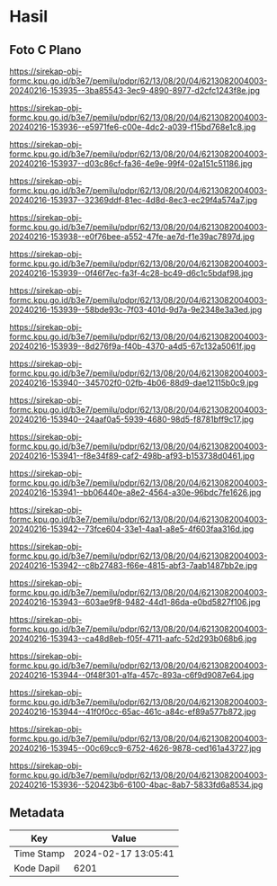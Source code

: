 # Hasil

## Foto C Plano

https://sirekap-obj-formc.kpu.go.id/b3e7/pemilu/pdpr/62/13/08/20/04/6213082004003-20240216-153935--3ba85543-3ec9-4890-8977-d2cfc1243f8e.jpg

https://sirekap-obj-formc.kpu.go.id/b3e7/pemilu/pdpr/62/13/08/20/04/6213082004003-20240216-153936--e5971fe6-c00e-4dc2-a039-f15bd768e1c8.jpg

https://sirekap-obj-formc.kpu.go.id/b3e7/pemilu/pdpr/62/13/08/20/04/6213082004003-20240216-153937--d03c86cf-fa36-4e9e-99f4-02a151c51186.jpg

https://sirekap-obj-formc.kpu.go.id/b3e7/pemilu/pdpr/62/13/08/20/04/6213082004003-20240216-153937--32369ddf-81ec-4d8d-8ec3-ec29f4a574a7.jpg

https://sirekap-obj-formc.kpu.go.id/b3e7/pemilu/pdpr/62/13/08/20/04/6213082004003-20240216-153938--e0f76bee-a552-47fe-ae7d-f1e39ac7897d.jpg

https://sirekap-obj-formc.kpu.go.id/b3e7/pemilu/pdpr/62/13/08/20/04/6213082004003-20240216-153939--0f46f7ec-fa3f-4c28-bc49-d6c1c5bdaf98.jpg

https://sirekap-obj-formc.kpu.go.id/b3e7/pemilu/pdpr/62/13/08/20/04/6213082004003-20240216-153939--58bde93c-7f03-401d-9d7a-9e2348e3a3ed.jpg

https://sirekap-obj-formc.kpu.go.id/b3e7/pemilu/pdpr/62/13/08/20/04/6213082004003-20240216-153939--8d276f9a-f40b-4370-a4d5-67c132a5061f.jpg

https://sirekap-obj-formc.kpu.go.id/b3e7/pemilu/pdpr/62/13/08/20/04/6213082004003-20240216-153940--345702f0-02fb-4b06-88d9-dae12115b0c9.jpg

https://sirekap-obj-formc.kpu.go.id/b3e7/pemilu/pdpr/62/13/08/20/04/6213082004003-20240216-153940--24aaf0a5-5939-4680-98d5-f8781bff9c17.jpg

https://sirekap-obj-formc.kpu.go.id/b3e7/pemilu/pdpr/62/13/08/20/04/6213082004003-20240216-153941--f8e34f89-caf2-498b-af93-b153738d0461.jpg

https://sirekap-obj-formc.kpu.go.id/b3e7/pemilu/pdpr/62/13/08/20/04/6213082004003-20240216-153941--bb06440e-a8e2-4564-a30e-96bdc7fe1626.jpg

https://sirekap-obj-formc.kpu.go.id/b3e7/pemilu/pdpr/62/13/08/20/04/6213082004003-20240216-153942--73fce604-33e1-4aa1-a8e5-4f603faa316d.jpg

https://sirekap-obj-formc.kpu.go.id/b3e7/pemilu/pdpr/62/13/08/20/04/6213082004003-20240216-153942--c8b27483-f66e-4815-abf3-7aab1487bb2e.jpg

https://sirekap-obj-formc.kpu.go.id/b3e7/pemilu/pdpr/62/13/08/20/04/6213082004003-20240216-153943--603ae9f8-9482-44d1-86da-e0bd5827f106.jpg

https://sirekap-obj-formc.kpu.go.id/b3e7/pemilu/pdpr/62/13/08/20/04/6213082004003-20240216-153943--ca48d8eb-f05f-4711-aafc-52d293b068b6.jpg

https://sirekap-obj-formc.kpu.go.id/b3e7/pemilu/pdpr/62/13/08/20/04/6213082004003-20240216-153944--0f48f301-a1fa-457c-893a-c6f9d9087e64.jpg

https://sirekap-obj-formc.kpu.go.id/b3e7/pemilu/pdpr/62/13/08/20/04/6213082004003-20240216-153944--41f0f0cc-65ac-461c-a84c-ef89a577b872.jpg

https://sirekap-obj-formc.kpu.go.id/b3e7/pemilu/pdpr/62/13/08/20/04/6213082004003-20240216-153945--00c69cc9-6752-4626-9878-ced161a43727.jpg

https://sirekap-obj-formc.kpu.go.id/b3e7/pemilu/pdpr/62/13/08/20/04/6213082004003-20240216-153936--520423b6-6100-4bac-8ab7-5833fd6a8534.jpg


## Metadata

| Key        | Value               |
| ---------- | ------------------- |
| Time Stamp | 2024-02-17 13:05:41 |
| Kode Dapil | 6201                |



